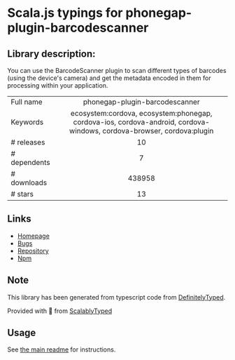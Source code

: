 
# Scala.js typings for phonegap-plugin-barcodescanner


## Library description:
You can use the BarcodeScanner plugin to scan different types of barcodes (using the device's camera) and get the metadata encoded in them for processing within your application.

|                    |                 |
| ------------------ | :-------------: |
| Full name          | phonegap-plugin-barcodescanner |
| Keywords           | ecosystem:cordova, ecosystem:phonegap, cordova-ios, cordova-android, cordova-windows, cordova-browser, cordova:plugin |
| # releases         | 10 |
| # dependents       | 7 |
| # downloads        | 438958 |
| # stars            | 13 |

## Links
- [Homepage](https://github.com/phonegap/phonegap-plugin-barcodescanner#readme)
- [Bugs](https://github.com/phonegap/phonegap-plugin-barcodescanner/issues)
- [Repository](https://github.com/phonegap/phonegap-plugin-barcodescanner)
- [Npm](https://www.npmjs.com/package/phonegap-plugin-barcodescanner)
    


## Note
This library has been generated from typescript code from [DefinitelyTyped](https://definitelytyped.org).

Provided with :purple_heart: from [ScalablyTyped](https://github.com/oyvindberg/ScalablyTyped)

## Usage
See [the main readme](../../readme.md) for instructions.


